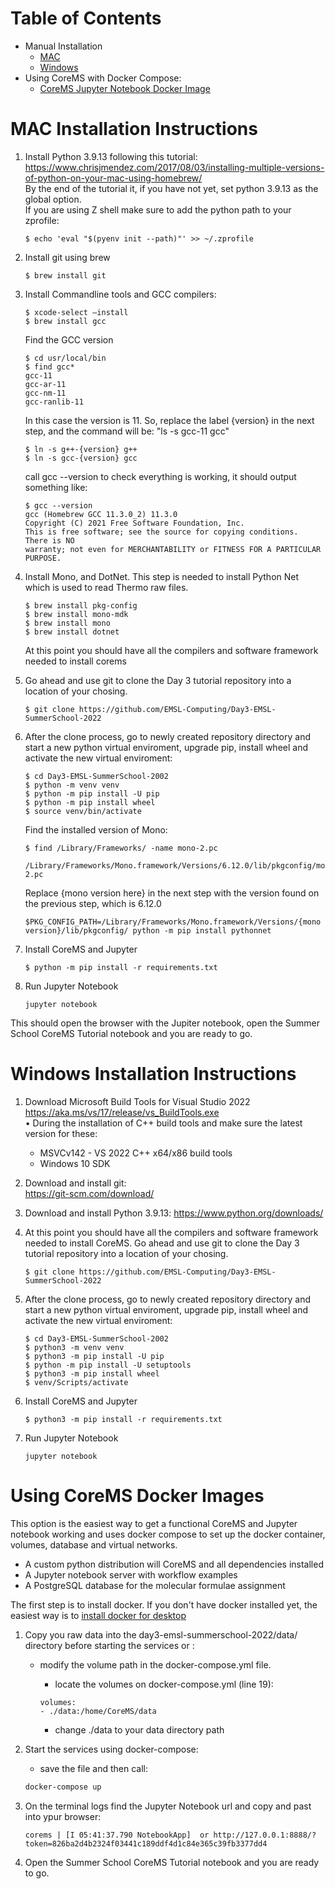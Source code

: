
# Table of Contents  
- Manual Installation  
  - [MAC](#mac-installation-instructions)  
  - [Windows](#windows-installation-instructions)  
- Using CoreMS with Docker Compose:     
  - [CoreMS Jupyter Notebook Docker Image](#)
  
# MAC Installation Instructions

1. Install Python 3.9.13 following this tutorial:
  https://www.chrisjmendez.com/2017/08/03/installing-multiple-versions-of-python-on-your-mac-using-homebrew/  
  By the end of the tutorial it, if you have not yet, set python 3.9.13 as the global option.  
  If you are using Z shell make sure to add the python path to your zprofile:  
    ```
    $ echo 'eval "$(pyenv init --path)"' >> ~/.zprofile
    ```  
2. Install git using brew

    ```
    $ brew install git
    ```
3. Install Commandline tools and GCC compilers:
    ```
    $ xcode-select –install
    $ brew install gcc
    ```
    Find the GCC version 
    ```
    $ cd usr/local/bin
    $ find gcc*  
    gcc-11  
    gcc-ar-11  
    gcc-nm-11  
    gcc-ranlib-11  
    ```
    In this case the version is 11. So, replace the label {version} in the next step, and the command will be: "ls -s gcc-11 gcc"

    ```
    $ ln -s g++-{version} g++ 
    $ ln -s gcc-{version} gcc

    ```
    call gcc --version to check everything is working, it should output something like:

    ```
    $ gcc --version
    gcc (Homebrew GCC 11.3.0_2) 11.3.0
    Copyright (C) 2021 Free Software Foundation, Inc.
    This is free software; see the source for copying conditions.  There is NO
    warranty; not even for MERCHANTABILITY or FITNESS FOR A PARTICULAR PURPOSE.
    ```

4. Install Mono, and DotNet. This step is needed to install Python Net which is used to read Thermo raw files. 
    ```
    $ brew install pkg-config
    $ brew install mono-mdk
    $ brew install mono
    $ brew install dotnet
    ```
    At this point you should have all the compilers and software framework needed to install corems

5. Go ahead and use git to clone the Day 3 tutorial repository into a location of your chosing. 
    ```
    $ git clone https://github.com/EMSL-Computing/Day3-EMSL-SummerSchool-2022
    ```  
6. After the clone process, go to newly created  repository directory and start a new python virtual enviroment, upgrade pip, install wheel and activate the new virtual enviroment:
    ```
    $ cd Day3-EMSL-SummerSchool-2002
    $ python -m venv venv
    $ python -m pip install -U pip
    $ python -m pip install wheel
    $ source venv/bin/activate
    ```
    Find the installed version of Mono:

    ```
    $ find /Library/Frameworks/ -name mono-2.pc

    /Library/Frameworks/Mono.framework/Versions/6.12.0/lib/pkgconfig/mono-2.pc
    ```
    Replace {mono version here} in the next step with the version found on the previous step, which is 6.12.0

    ```
    $PKG_CONFIG_PATH=/Library/Frameworks/Mono.framework/Versions/{mono version}/lib/pkgconfig/ python -m pip install pythonnet
    ```
7. Install CoreMS and Jupyter
    ``` 
    $ python -m pip install -r requirements.txt
    ```
8. Run Jupyter Notebook
    ```
    jupyter notebook
    ```
This should open the browser with the Jupiter notebook, open the Summer School CoreMS Tutorial notebook and you are ready to go. 

# Windows Installation Instructions

1. Download Microsoft Build Tools for Visual Studio 2022 
https://aka.ms/vs/17/release/vs_BuildTools.exe  
•	During the installation of C++ build tools and make sure the latest version for these:
    - MSVCv142 - VS 2022 C++ x64/x86 build tools 
    - Windows 10 SDK

2. Download and install git:  
https://git-scm.com/download/

3. Download and install Python 3.9.13:
https://www.python.org/downloads/

4. At this point you should have all the compilers and software framework needed to install CoreMS. Go ahead and use git to clone the Day 3 tutorial repository into a location of your chosing. 
    ```
    $ git clone https://github.com/EMSL-Computing/Day3-EMSL-SummerSchool-2022
    ```  
5. After the clone process, go to newly created repository directory and start a new python virtual enviroment, upgrade pip, install wheel and activate the new virtual enviroment:
    ```
    $ cd Day3-EMSL-SummerSchool-2002
    $ python3 -m venv venv
    $ python3 -m pip install -U pip
    $ python -m pip install -U setuptools
    $ python3 -m pip install wheel
    $ venv/Scripts/activate
    ```
7. Install CoreMS and Jupyter
    ``` 
    $ python3 -m pip install -r requirements.txt
    ```
8. Run Jupyter Notebook
    ```
    jupyter notebook
    ```

# Using CoreMS Docker Images

This option is the easiest way to get a functional CoreMS and Jupyter notebook working and uses docker compose to set up the docker container, volumes, database and virtual networks. 
- A custom python distribution will CoreMS and all dependencies installed
- A Jupyter notebook server with workflow examples
- A PostgreSQL database for the molecular formulae assignment

The first step is to install docker. If you don't have docker installed yet, the easiest way is to [install docker for desktop](https://www.docker.com/products/docker-desktop/)

1. Copy you raw data into the day3-emsl-summerschool-2022/data/ directory before starting the services or : 

    - modify the volume path in the docker-compose.yml file. 
    
        - locate the volumes on docker-compose.yml (line 19):

        ```
        volumes:
        - ./data:/home/CoreMS/data
        ```
        - change ./data to your data directory path  

2. Start the services using docker-compose: 
    
    - save the file and then call:
    
    ```bash
    docker-compose up
    ```
3. On the terminal logs find the Jupyter Notebook url and copy and past into ypur browser:  

    ```
    corems | [I 05:41:37.790 NotebookApp]  or http://127.0.0.1:8888/?token=826ba2d4b2324f03441c189ddf4d1c84e365c39fb3377dd4

    ```
4. Open the Summer School CoreMS Tutorial notebook and you are ready to go. 
